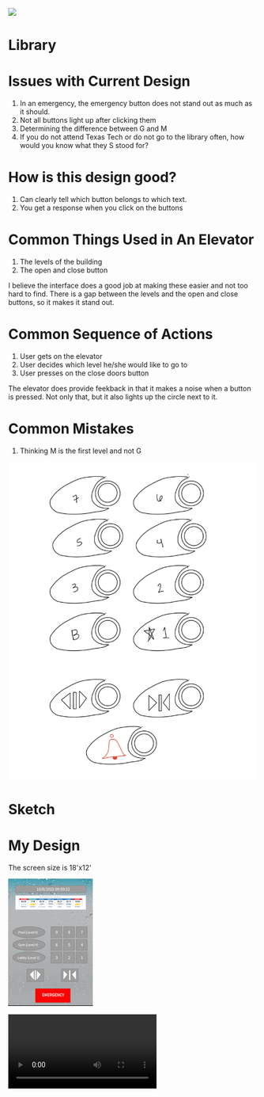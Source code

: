 ![](https://github.com/melodyortega/p1.Melody.Ortega/blob/main/p1.Melody.Ortega.gif)
# Library

# Issues with Current Design
1. In an emergency, the emergency button does not stand out as much as it should.
2. Not all buttons light up after clicking them
3. Determining the difference between G and M
4. If you do not attend Texas Tech or do not go to the library often, how would you know what they S stood for?

# How is this design good?
1. Can clearly tell which button belongs to which text.
2. You get a response when you click on the buttons

# Common Things Used in An Elevator
1. The levels of the building
2. The open and close button

  I believe the interface does a good job at making these easier and not too hard to find. There is a gap between the levels and the 
  open and close buttons, so it makes it stand out.
  
# Common Sequence of Actions
1. User gets on the elevator
2. User decides which level he/she would like to go to
3. User presses on the close doors button

  The elevator does provide feekback in that it makes a noise when a button is pressed. Not only that, but it also lights up the
  circle next to it.
  
# Common Mistakes
1. Thinking M is the first level and not G

![](https://github.com/melodyortega/p1.Melody.Ortega/blob/main/p1MelodyOrtega.png)
# Sketch

# My Design
The screen size is 18'x12'

![](https://github.com/melodyortega/p1.Melody.Ortega/blob/main/p1.Melody.Ortega.myDesign.gif)

![](https://github.com/melodyortega/p1.Melody.Ortega/blob/main/p1.Melody.Ortega.myDesignVid.mov)




